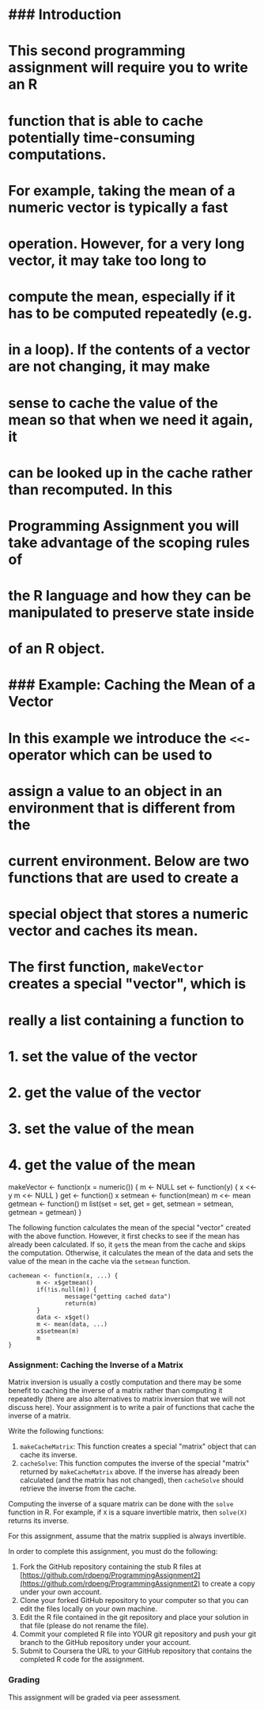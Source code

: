 # ### Introduction
# 
# This second programming assignment will require you to write an R
# function that is able to cache potentially time-consuming computations.
# For example, taking the mean of a numeric vector is typically a fast
# operation. However, for a very long vector, it may take too long to
# compute the mean, especially if it has to be computed repeatedly (e.g.
# in a loop). If the contents of a vector are not changing, it may make
# sense to cache the value of the mean so that when we need it again, it
# can be looked up in the cache rather than recomputed. In this
# Programming Assignment you will take advantage of the scoping rules of
# the R language and how they can be manipulated to preserve state inside
# of an R object.
# 
# ### Example: Caching the Mean of a Vector
# 
# In this example we introduce the `<<-` operator which can be used to
# assign a value to an object in an environment that is different from the
# current environment. Below are two functions that are used to create a
# special object that stores a numeric vector and caches its mean.
# 
# The first function, `makeVector` creates a special "vector", which is
# really a list containing a function to
# 
# 1.  set the value of the vector
# 2.  get the value of the vector
# 3.  set the value of the mean
# 4.  get the value of the mean


makeVector <- function(x = numeric()) {
            m <- NULL
            set <- function(y) {
                    x <<- y
                    m <<- NULL
            }
            get <- function() x
            setmean <- function(mean) m <<- mean
            getmean <- function() m
            list(set = set, get = get,
                 setmean = setmean,
                 getmean = getmean)
    }

The following function calculates the mean of the special "vector"
created with the above function. However, it first checks to see if the
mean has already been calculated. If so, it `get`s the mean from the
cache and skips the computation. Otherwise, it calculates the mean of
the data and sets the value of the mean in the cache via the `setmean`
function.

    cachemean <- function(x, ...) {
            m <- x$getmean()
            if(!is.null(m)) {
                    message("getting cached data")
                    return(m)
            }
            data <- x$get()
            m <- mean(data, ...)
            x$setmean(m)
            m
    }

### Assignment: Caching the Inverse of a Matrix

Matrix inversion is usually a costly computation and there may be some
benefit to caching the inverse of a matrix rather than computing it
repeatedly (there are also alternatives to matrix inversion that we will
not discuss here). Your assignment is to write a pair of functions that
cache the inverse of a matrix.

Write the following functions:

1.  `makeCacheMatrix`: This function creates a special "matrix" object
    that can cache its inverse.
2.  `cacheSolve`: This function computes the inverse of the special
    "matrix" returned by `makeCacheMatrix` above. If the inverse has
    already been calculated (and the matrix has not changed), then
    `cacheSolve` should retrieve the inverse from the cache.

Computing the inverse of a square matrix can be done with the `solve`
function in R. For example, if `X` is a square invertible matrix, then
`solve(X)` returns its inverse.

For this assignment, assume that the matrix supplied is always
invertible.

In order to complete this assignment, you must do the following:

1.  Fork the GitHub repository containing the stub R files at
    [https://github.com/rdpeng/ProgrammingAssignment2](https://github.com/rdpeng/ProgrammingAssignment2)
    to create a copy under your own account.
2.  Clone your forked GitHub repository to your computer so that you can
    edit the files locally on your own machine.
3.  Edit the R file contained in the git repository and place your
    solution in that file (please do not rename the file).
4.  Commit your completed R file into YOUR git repository and push your
    git branch to the GitHub repository under your account.
5.  Submit to Coursera the URL to your GitHub repository that contains
    the completed R code for the assignment.

### Grading

This assignment will be graded via peer assessment.
